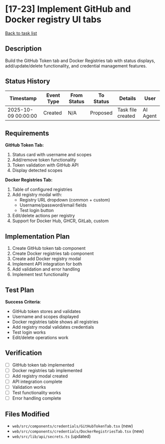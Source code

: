 # [17-23] Implement GitHub and Docker registry UI tabs

[Back to task list](./tasks.md)

## Description

Build the GitHub Token tab and Docker Registries tab with status displays, add/update/delete functionality, and credential management features.

## Status History

| Timestamp | Event Type | From Status | To Status | Details | User |
|-----------|------------|-------------|-----------|---------|------|
| 2025-10-09 00:00:00 | Created | N/A | Proposed | Task file created | AI Agent |

## Requirements

**GitHub Token Tab:**
1. Status card with username and scopes
2. Add/remove token functionality
3. Token validation with GitHub API
4. Display detected scopes

**Docker Registries Tab:**
1. Table of configured registries
2. Add registry modal with:
   - Registry URL dropdown (common + custom)
   - Username/password/email fields
   - Test login button
3. Edit/delete actions per registry
4. Support for Docker Hub, GHCR, GitLab, custom

## Implementation Plan

1. Create GitHub token tab component
2. Create Docker registries tab component
3. Create add Docker registry modal
4. Implement API integration for both
5. Add validation and error handling
6. Implement test functionality

## Test Plan

**Success Criteria**:
- GitHub token stores and validates
- Username and scopes displayed
- Docker registries table shows all registries
- Add registry modal validates credentials
- Test login works
- Edit/delete operations work

## Verification

- [ ] GitHub token tab implemented
- [ ] Docker registries tab implemented
- [ ] Add registry modal created
- [ ] API integration complete
- [ ] Validation works
- [ ] Test functionality works
- [ ] Error handling complete

## Files Modified

- `web/src/components/credentials/GitHubTokenTab.tsx` (new)
- `web/src/components/credentials/DockerRegistriesTab.tsx` (new)
- `web/src/lib/api/secrets.ts` (updated)

